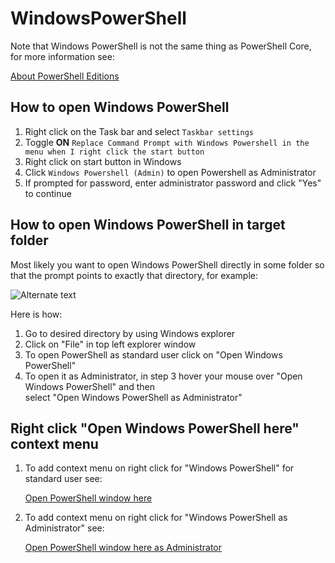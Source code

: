 
# WindowsPowerShell

Note that Windows PowerShell is not the same thing as PowerShell Core, for more information see:

[About PowerShell Editions](https://docs.microsoft.com/en-us/powershell/module/microsoft.powershell.core/about/about_powershell_editions?view=powershell-7)

## How to open Windows PowerShell

1. Right click on the Task bar and select `Taskbar settings`
2. Toggle **ON**
`Replace Command Prompt with Windows Powershell in the menu when I right click the start button`
3. Right click on start button in Windows
4. Click `Windows Powershell (Admin)` to open Powershell as Administrator
5. If prompted for password, enter administrator password and click "Yes" to continue

## How to open Windows PowerShell in target folder

Most likely you want to open Windows PowerShell directly in some folder so that the prompt points to
exactly that directory, for example:

![Alternate text](https://raw.githubusercontent.com/metablaster/WindowsFirewallRuleset/master/Readme/Screenshots/WindowsPowerShell.png)

Here is how:

1. Go to desired directory by using Windows explorer
2. Click on "File" in top left explorer window
3. To open PowerShell as standard user click on "Open Windows PowerShell"
4. To open it as Administrator, in step 3 hover your mouse over "Open Windows PowerShell" and then\
   select "Open Windows PowerShell as Administrator"

## Right click "Open Windows PowerShell here" context menu

1. To add context menu on right click for "Windows PowerShell" for standard user see:

    [Open PowerShell window here](https://www.tenforums.com/tutorials/60175-open-powershell-window-here-context-menu-add-windows-10-a.html)

2. To add context menu on right click for "Windows PowerShell as Administrator" see:

    [Open PowerShell window here as Administrator](https://www.tenforums.com/tutorials/60177-add-open-powershell-window-here-administrator-windows-10-a.html)

